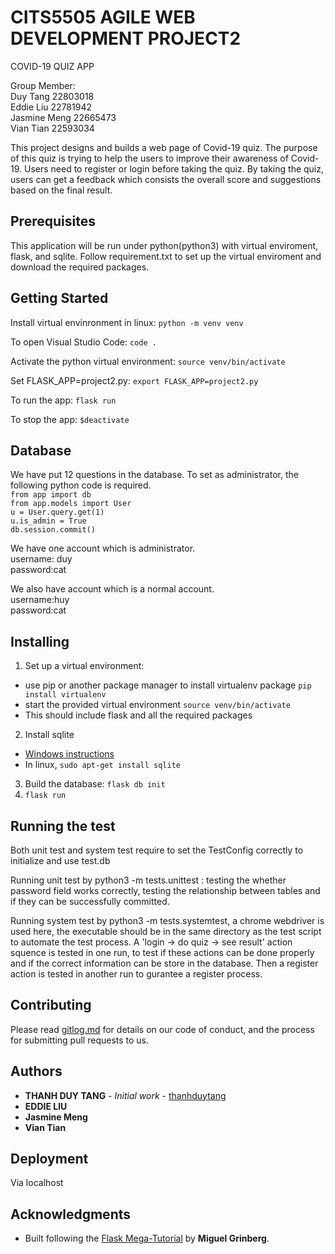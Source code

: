 # CITS5505 AGILE WEB DEVELOPMENT PROJECT2

COVID-19 QUIZ APP 

Group Member:<br>
Duy Tang 22803018<br>
Eddie Liu 22781942<br>
Jasmine Meng 22665473<br>
Vian Tian 22593034<br>

This project designs and builds a web page of Covid-19 quiz. The purpose of this quiz is trying to help the users to improve their awareness of Covid-19. Users need to register or login before taking the quiz. By taking the quiz, users can get a feedback which consists the overall score and suggestions based on the final result.

## Prerequisites

This application will be run under python(python3) with virtual enviroment, flask, and sqlite. Follow requirement.txt to set up the virtual enviroment and download the required packages.

## Getting Started

Install virtual envinronment in linux:
`python -m venv venv` 

To open Visual Studio Code:
`code .`

Activate the python virtual environment:
`source venv/bin/activate`

Set FLASK_APP=project2.py:
`export FLASK_APP=project2.py`

To run the app:
`flask run`

To stop the app:
`$deactivate`
## Database

We have put 12 questions in the database. To set as administrator, the following python code is required. <br>
`from app import db` <br>
`from app.models import User`  <br>
`u = User.query.get(1)`  <br>
`u.is_admin = True`  <br>
`db.session.commit()`  <br>


We have one account which is administrator. <br>
username: duy <br>
password:cat <br>

We also have account which is a normal account. <br>
username:huy <br>
password:cat <br>


## Installing

1. Set up a virtual environment:
 - use pip or another package manager to install virtualenv package `pip install virtualenv`
 - start the provided virtual environment
   `source venv/bin/activate`
 - This should include flask and all the required packages
2. Install sqlite
 - [Windows instructions](http://www.sqlitetutorial.net/download-install-sqlite/)
 - In linux, `sudo apt-get install sqlite`
3. Build the database: `flask db init`
4. `flask run`

## Running the test

Both unit test and system test require to set the TestConfig correctly to initialize and use test.db

Running unit test by python3 -m tests.unittest : testing the whether password field works correctly, testing the relationship between tables and if they can be successfully committed.

Running system test by python3 -m tests.systemtest, a chrome webdriver is used here, the executable should be in the same directory as the test script to automate the test process. A 'login -> do quiz -> see result' action squence is tested in one run, to test if these actions can be done properly and if the correct information can be store in the database. Then a register action is tested in another run to gurantee a register process.

## Contributing

Please read [gitlog.md]() for details on our code of conduct, and the process for submitting pull requests to us.

## Authors

* **THANH DUY TANG** - *Initial work* - [thanhduytang](https://github.com/thanhduytang/CITS5505-PROJECT2)
* **EDDIE LIU**
* **Jasmine Meng**
* **Vian Tian**

## Deployment

Via localhost

## Acknowledgments

* Built following the [Flask Mega-Tutorial](https://blog.miguelgrinberg.com/post/the-flask-mega-tutorial-part-i-hello-world) by **Miguel Grinberg**.

